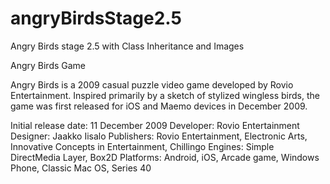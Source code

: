 # angryBirdsStage2.5
Angry Birds stage 2.5 with Class Inheritance and Images

Angry Birds Game

Angry Birds is a 2009 casual puzzle video game developed by Rovio Entertainment. Inspired primarily by a sketch of stylized wingless birds, the game was first released for iOS and Maemo devices in December 2009. 

Initial release date: 11 December 2009
Developer: Rovio Entertainment
Designer: Jaakko Iisalo
Publishers: Rovio Entertainment, Electronic Arts, Innovative Concepts in Entertainment, Chillingo
Engines: Simple DirectMedia Layer, Box2D
Platforms: Android, iOS, Arcade game, Windows Phone, Classic Mac OS, Series 40
